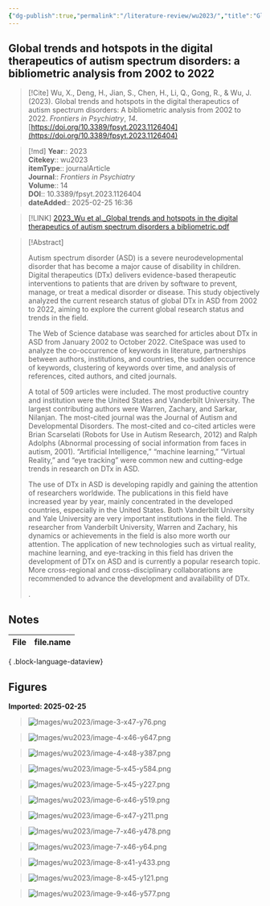 ```yaml
---
{"dg-publish":true,"permalink":"/literature-review/wu2023/","title":"Global trends and hotspots in the digital therapeutics of autism spectrum disorders:a bibliometric analysis from 2002 to 2022"}
---
```



## Global trends and hotspots in the digital therapeutics of autism spectrum disorders: a bibliometric analysis from 2002 to 2022

> [!Cite]
> Wu, X., Deng, H., Jian, S., Chen, H., Li, Q., Gong, R., & Wu, J. (2023). Global trends and hotspots in the digital therapeutics of autism spectrum disorders: A bibliometric analysis from 2002 to 2022. _Frontiers in Psychiatry_, _14_. [https://doi.org/10.3389/fpsyt.2023.1126404](https://doi.org/10.3389/fpsyt.2023.1126404)


>[!md]
> **Year**:: 2023   
> **Citekey**:: wu2023  
> **itemType**:: journalArticle  
> **Journal**:: *Frontiers in Psychiatry*  
> **Volume**:: 14  
> **DOI**:: 10.3389/fpsyt.2023.1126404    
> **dateAdded**:: 2025-02-25 16:36

> [!LINK] 
> [2023_Wu et al._Global trends and hotspots in the digital therapeutics of autism spectrum disorders a bibliometric.pdf](zotero://select/library/items/Z7G72IHV)

> [!Abstract]
>
> <sec><title>Introduction</title><p>Autism spectrum disorder (ASD) is a severe neurodevelopmental disorder that has become a major cause of disability in children. Digital therapeutics (DTx) delivers evidence-based therapeutic interventions to patients that are driven by software to prevent, manage, or treat a medical disorder or disease. This study objectively analyzed the current research status of global DTx in ASD from 2002 to 2022, aiming to explore the current global research status and trends in the field.</p></sec><sec><title>Methods</title><p>The Web of Science database was searched for articles about DTx in ASD from January 2002 to October 2022. CiteSpace was used to analyze the co-occurrence of keywords in literature, partnerships between authors, institutions, and countries, the sudden occurrence of keywords, clustering of keywords over time, and analysis of references, cited authors, and cited journals.</p></sec><sec><title>Results</title><p>A total of 509 articles were included. The most productive country and institution were the United States and Vanderbilt University. The largest contributing authors were Warren, Zachary, and Sarkar, Nilanjan. The most-cited journal was the <italic>Journal of Autism and Developmental Disorders</italic>. The most-cited and co-cited articles were Brian Scarselati (Robots for Use in Autism Research, 2012) and Ralph Adolphs (Abnormal processing of social information from faces in autism, 2001). “Artificial Intelligence,” “machine learning,” “Virtual Reality,” and “eye tracking” were common new and cutting-edge trends in research on DTx in ASD.</p></sec><sec><title>Discussion</title><p>The use of DTx in ASD is developing rapidly and gaining the attention of researchers worldwide. The publications in this field have increased year by year, mainly concentrated in the developed countries, especially in the United States. Both Vanderbilt University and Yale University are very important institutions in the field. The researcher from Vanderbilt University, Warren and Zachary, his dynamics or achievements in the field is also more worth our attention. The application of new technologies such as virtual reality, machine learning, and eye-tracking in this field has driven the development of DTx on ASD and is currently a popular research topic. More cross-regional and cross-disciplinary collaborations are recommended to advance the development and availability of DTx.</p></sec>
>.
> 


## Notes

| File | file.name |
| ---- | --------- |

{ .block-language-dataview}



## Figures

**Imported: 2025-02-25**

> ![Images/wu2023/image-3-x47-y76.png](/img/user/Images/wu2023/image-3-x47-y76.png)

> ![Images/wu2023/image-4-x46-y647.png](/img/user/Images/wu2023/image-4-x46-y647.png)

> ![Images/wu2023/image-4-x48-y387.png](/img/user/Images/wu2023/image-4-x48-y387.png)

> ![Images/wu2023/image-5-x45-y584.png](/img/user/Images/wu2023/image-5-x45-y584.png)

> ![Images/wu2023/image-5-x45-y227.png](/img/user/Images/wu2023/image-5-x45-y227.png)

> ![Images/wu2023/image-6-x46-y519.png](/img/user/Images/wu2023/image-6-x46-y519.png)

> ![Images/wu2023/image-6-x47-y211.png](/img/user/Images/wu2023/image-6-x47-y211.png)

> ![Images/wu2023/image-7-x46-y478.png](/img/user/Images/wu2023/image-7-x46-y478.png)

> ![Images/wu2023/image-7-x46-y64.png](/img/user/Images/wu2023/image-7-x46-y64.png)

> ![Images/wu2023/image-8-x41-y433.png](/img/user/Images/wu2023/image-8-x41-y433.png)

> ![Images/wu2023/image-8-x45-y121.png](/img/user/Images/wu2023/image-8-x45-y121.png)

> ![Images/wu2023/image-9-x46-y577.png](/img/user/Images/wu2023/image-9-x46-y577.png)